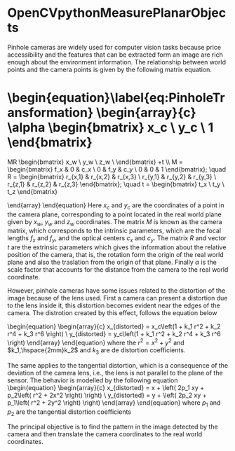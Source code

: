 # OpenCVpythonMeasurePlanarObjects
Pinhole cameras are widely used for computer vision tasks because price accessibility and the features that can be extracted form an image are rich enough about the environment information. The relationship between world points and the camera points is given by the following matrix equation.

\begin{equation}\label{eq:PinholeTransformation}
\begin{array}{c}
\alpha \begin{bmatrix}
x_c \\
y_c \\
1
\end{bmatrix}
= 
MR
\begin{bmatrix}
x_w \\
y_w \\
z_w \\
\end{bmatrix}
+t
\\\\
M = \begin{bmatrix}
f_x & 0 & c_x \\
0 & f_y & c_y \\
0 & 0 & 1
\end{bmatrix}; \quad
R = \begin{bmatrix}
r_{x,1} & r_{x,2} & r_{x,3} \\
r_{y,1} & r_{y,2} & r_{y,3} \\
r_{z,1} & r_{z,2} & r_{z,3}
\end{bmatrix}; \quad
t = \begin{bmatrix}
t_x \\
t_y \\
t_z
\end{bmatrix}

\end{array}
\end{equation}
Here $x_c$ and $y_c$ are the coordinates of a point in the camera plane, corresponding to a point located in the real world plane given by $x_w$, $y_w$ and $z_w$ coordinates. The matrix $M$ is known as the camera matrix, which corresponds to the intrinsic parameters, which are the focal lengths $f_x$ and $f_y$, and the optical centers $c_x$ and $c_y$. The matrix $R$ and vector $t$ are the extrinsic parameters which gives the information about the relative position of the camera, that is, the rotation form the origin of the real world plane and also the traslation from the origin of that plane. Finally $\alpha$ is the scale factor that accounts for the distance from the camera to the real world coordinate.

However, pinhole cameras have some issues related to the distortion of the image because of the lens used. First a camera can present a distortion due to the lens inside it, this distortion becomes evident near the edges of the camera. The distrotion created by this effect, follows the equation below

\begin{equation}
\begin{array}{c}
x_{distorted} = x_c\left(1 + k_1 r^2 + k_2 r^4 + k_3 r^6 \right) 
\\
y_{distorted} = y_c\left(1 + k_1 r^2 + k_2 r^4 + k_3 r^6 \right) 
\end{array}
\end{equation}
where the $r^2 = x^2 + y^2$ and $k_1,\hspace{2mm}k_2$ and $k_3$ are de distortion coefficients.

The same applies to the tangential distortion, which is a consequence of the deviation of the camera lens, i.e., the lens is not parallel to the plane of the sensor. The behavior is modelled by the following equation
\begin{equation}
\begin{array}{c}
x_{distorted} = x + \left( 2p_1 xy + p_2\left( r^2 + 2x^2 \right) \right) 
\\
y_{distorted} = y + \left( 2p_2 xy + p_1\left( r^2 + 2y^2 \right) \right) 
\end{array}
\end{equation}
where $p_1$ and $p_2$ are the tangential distortion coefficients

The principal objective is to find the pattern in the image detected by the camera and then translate the camera coordinates to the real world coordinates.
